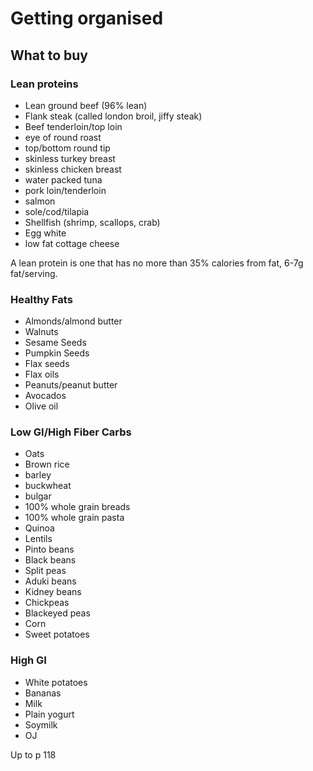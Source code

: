 # Getting organised

## What to buy

### Lean proteins

- Lean ground beef (96% lean)
- Flank steak (called london broil, jiffy steak)
- Beef tenderloin/top loin
- eye of round roast
- top/bottom round tip
- skinless turkey breast
- skinless chicken breast
- water packed tuna
- pork loin/tenderloin
- salmon
- sole/cod/tilapia
- Shellfish (shrimp, scallops, crab)
- Egg white
- low fat cottage cheese

A lean protein is one that has no more than 35% calories from fat, 6-7g fat/serving.

### Healthy Fats

- Almonds/almond butter
- Walnuts
- Sesame Seeds
- Pumpkin Seeds
- Flax seeds
- Flax oils
- Peanuts/peanut butter
- Avocados
- Olive oil

### Low GI/High Fiber Carbs

- Oats
- Brown rice
- barley
- buckwheat
- bulgar
- 100% whole grain breads
- 100% whole grain pasta
- Quinoa
- Lentils
- Pinto beans
- Black beans
- Split peas
- Aduki beans
- Kidney beans
- Chickpeas
- Blackeyed peas
- Corn
- Sweet potatoes

### High GI

- White potatoes
- Bananas
- Milk
- Plain yogurt
- Soymilk
- OJ

Up to p 118